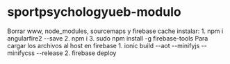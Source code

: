 # sportpsychologyueb-modulo
Borrar www, node_modules, sourcemaps y firebase cache
instalar:
    1. npm i angularfire2 --save
    2. npm i
    3. sudo npm install -g firebase-tools
Para cargar los archivos al host en firebase
    1. ionic build --aot --minifyjs --minifycss --release
    2. firebase deploy